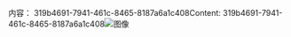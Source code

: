 <span data-ttu-id="4c225-101">内容： 319b4691-7941-461c-8465-8187a6a1c408</span><span class="sxs-lookup"><span data-stu-id="4c225-101">Content: 319b4691-7941-461c-8465-8187a6a1c408</span></span>![图像](d29324e4-786a-4b7a-8e08-4bde6d21225c.png)
